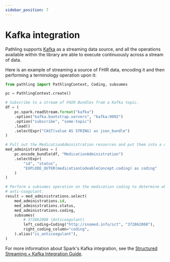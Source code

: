 ```yaml
---
sidebar_position: 7
---
```


# Kafka integration

Pathling supports [Kafka](https://kafka.apache.org/) as a streaming data source,
and all the operations available within the library are able to execute
continuously across a stream of data.

Here is an example of streaming a source of FHIR data, encoding it and then 
performing a terminology operation upon it:

```python
from pathling import PathlingContext, Coding, subsumes

pc = PathlingContext.create()

# Subscribe to a stream of FHIR Bundles from a Kafka topic.
df = (
    pc.spark.readStream.format("kafka")
    .option("kafka.bootstrap.servers", "kafka:9092")
    .option("subscribe", "some-topic")
    .load()
    .selectExpr("CAST(value AS STRING) as json_bundle")
)

# Pull out the MedicationAdministration resources and put them into a dataset.
med_administrations = (
    pc.encode_bundle(df, "MedicationAdministration")
    .selectExpr(
        "id", "status",
        "EXPLODE_OUTER(medicationCodeableConcept.coding) as coding"
    )
)

# Perform a subsumes operation on the medication coding to determine whether it is a type of
# anti-coagulant.
result = med_administrations.select(
    med_administrations.id,
    med_administrations.status,
    med_administrations.coding,
    subsumes(
        # 372862008 |Anticoagulant|
        left_coding=Coding("http://snomed.info/sct", "372862008"),
        right_coding_column="coding",
    ).alias("is_anticoagulant"),
)
```

For more information about Spark's Kafka integration, see
the [Structured Streaming + Kafka Integration Guide](https://spark.apache.org/docs/latest/structured-streaming-kafka-integration.html).
